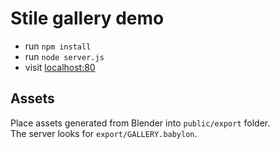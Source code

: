 # Stile gallery demo

- run `npm install`
- run `node server.js`
- visit [localhost:80](localhost:80)

## Assets
Place assets generated from Blender into `public/export` folder.  
The server looks for `export/GALLERY.babylon`.
